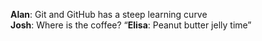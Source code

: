 **Alan**: Git and GitHub has a steep learning curve  
**Josh**: Where is the coffee?
“**Elisa**: Peanut butter jelly time”
